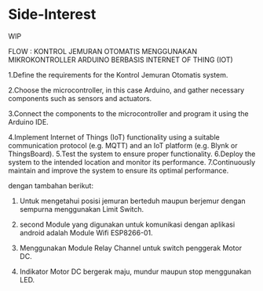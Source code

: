 # Side-Interest
WIP


FLOW : KONTROL JEMURAN OTOMATIS MENGGUNAKAN MIKROKONTROLLER ARDUINO BERBASIS INTERNET OF THING (IOT)

1.Define the requirements for the Kontrol Jemuran Otomatis system.

2.Choose the microcontroller, in this case Arduino, and gather necessary components such as sensors and actuators.

3.Connect the components to the microcontroller and program it using the Arduino IDE.

4.Implement Internet of Things (IoT) functionality using a suitable communication protocol (e.g. MQTT) and an IoT platform (e.g. Blynk or ThingsBoard).
5.Test the system to ensure proper functionality.
6.Deploy the system to the intended location and monitor its performance.
7.Continuously maintain and improve the system to ensure its optimal performance.


dengan tambahan berikut: 
1. Untuk mengetahui posisi jemuran berteduh maupun berjemur dengan sempurna menggunakan Limit Switch.

2. second Module yang digunakan untuk komunikasi dengan aplikasi android adalah Module Wifi ESP8266-01.
3. Menggunakan Module Relay Channel untuk switch penggerak Motor DC.
4. Indikator Motor DC bergerak maju, mundur maupun stop menggunakan LED.
